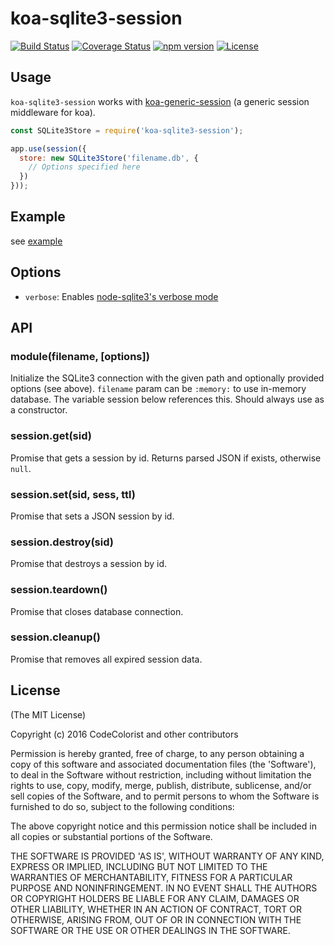 # koa-sqlite3-session

[![Build Status](https://travis-ci.org/ChiChou/koa-sqlite3-session.svg?branch=master)](https://travis-ci.org/ChiChou/koa-sqlite3-session) [![Coverage Status](https://coveralls.io/repos/github/ChiChou/koa-sqlite3-session/badge.svg?branch=master)](https://coveralls.io/github/ChiChou/koa-sqlite3-session?branch=master) [![npm version](https://badge.fury.io/js/koa-sqlite3-session.svg)](https://badge.fury.io/js/koa-sqlite3-session) [![License](https://img.shields.io/npm/l/koa-sqlite3-session.svg?style=flat-square)](https://github.com/chichou/koa-sqlite3-session/blob/master/LICENSE)

## Usage

`koa-sqlite3-session` works with [koa-generic-session](https://github.com/koajs/generic-session) (a generic session middleware for koa).

```javascript
const SQLite3Store = require('koa-sqlite3-session');

app.use(session({
  store: new SQLite3Store('filename.db', {
    // Options specified here
  })
}));

```

## Example

see [example](example)

## Options

* `verbose`: Enables [node-sqlite3's verbose mode](https://github.com/mapbox/node-sqlite3/wiki/API#sqlite3verbose)

## API

### module(filename, [options])

Initialize the SQLite3 connection with the given path and optionally provided options (see above). `filename` param can be `:memory:` to use in-memory database. The variable session below references this. Should always use as a constructor.

### session.get(sid)

Promise that gets a session by id. Returns parsed JSON if exists, otherwise `null`.

### session.set(sid, sess, ttl)

Promise that sets a JSON session by id.

### session.destroy(sid)

Promise that destroys a session by id.

### session.teardown()

Promise that closes database connection.

### session.cleanup()

Promise that removes all expired session data.

## License

(The MIT License)

Copyright (c) 2016 CodeColorist and other contributors

Permission is hereby granted, free of charge, to any person obtaining a copy of this software and associated documentation files (the 'Software'), to deal in the Software without restriction, including without limitation the rights to use, copy, modify, merge, publish, distribute, sublicense, and/or sell copies of the Software, and to permit persons to whom the Software is furnished to do so, subject to the following conditions:

The above copyright notice and this permission notice shall be included in all copies or substantial portions of the Software.

THE SOFTWARE IS PROVIDED 'AS IS', WITHOUT WARRANTY OF ANY KIND, EXPRESS OR IMPLIED, INCLUDING BUT NOT LIMITED TO THE WARRANTIES OF MERCHANTABILITY, FITNESS FOR A PARTICULAR PURPOSE AND NONINFRINGEMENT. IN NO EVENT SHALL THE AUTHORS OR COPYRIGHT HOLDERS BE LIABLE FOR ANY CLAIM, DAMAGES OR OTHER LIABILITY, WHETHER IN AN ACTION OF CONTRACT, TORT OR OTHERWISE, ARISING FROM, OUT OF OR IN CONNECTION WITH THE SOFTWARE OR THE USE OR OTHER DEALINGS IN THE SOFTWARE.
